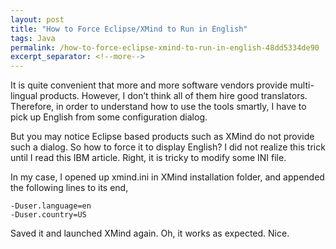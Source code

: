 ```yaml
---
layout: post
title: "How to Force Eclipse/XMind to Run in English"
tags: Java
permalink: /how-to-force-eclipse-xmind-to-run-in-english-48dd5334de90
excerpt_separator: <!--more-->
---
```

It is quite convenient that more and more software vendors provide multi-lingual products. However, I don’t think all of them hire good translators. Therefore, in order to understand how to use the tools smartly, I have to pick up English from some configuration dialog.

But you may notice Eclipse based products such as XMind do not provide such a dialog. So how to force it to display English? I did not realize this trick until I read this IBM article. Right, it is tricky to modify some INI file.

In my case, I opened up xmind.ini in XMind installation folder, and appended the following lines to its end,

``` text
-Duser.language=en
-Duser.country=US
```

Saved it and launched XMind again. Oh, it works as expected. Nice.
<!--more-->